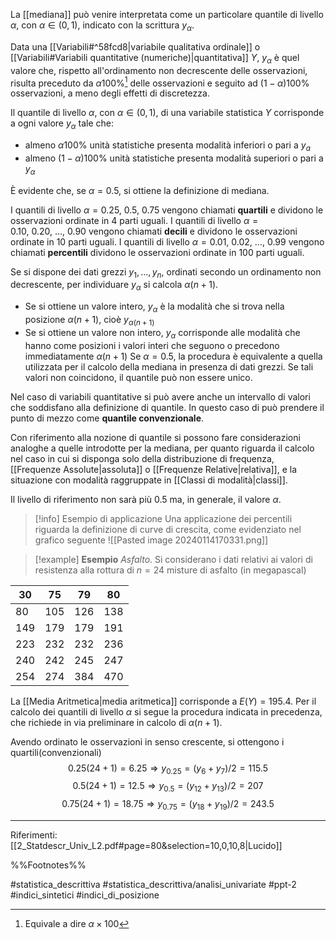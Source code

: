 La [[mediana]] può venire interpretata come un particolare quantile di livello $\alpha$, con $\alpha \in (0, 1)$, indicato con la scrittura $y_{\alpha}$.

Data una [[Variabili#^58fcd8|variabile qualitativa ordinale]] o [[Variabili#Variabili quantitative (numeriche)|quantitativa]] $Y$, $y_{\alpha}$ è quel valore che, rispetto all'ordinamento non decrescente delle osservazioni, risulta preceduto da $\alpha 100\%$[^1] delle osservazioni e seguito ad $(1-\alpha)100\%$ osservazioni, a meno degli effetti di discretezza.

Il quantile di livello $\alpha$, con $\alpha \in (0,1)$, di una variabile statistica $Y$ corrisponde a ogni valore $y_{\alpha}$ tale che:
* almeno $\alpha 100\%$ unità statistiche presenta modalità inferiori o pari a $y_a$
* almeno $(1-\alpha)100\%$ unità statistiche presenta modalità superiori o pari a $y_{\alpha}$

È evidente che, se $\alpha = 0.5$, si ottiene la definizione di mediana.

I quantili di livello $\alpha = 0.25,\ 0.5,\ 0.75$ vengono chiamati **quartili** e dividono le osservazioni ordinate in 4 parti uguali. 
I quantili di livello $\alpha = 0.10,\ 0.20,\ . . . ,\ 0.90$ vengono chiamati **decili** e dividono le osservazioni ordinate in 10 parti uguali. 
I quantili di livello $\alpha = 0.01,\ 0.02,\ . . . ,\ 0.99$ vengono chiamati **percentili** dividono le osservazioni ordinate in 100 parti uguali.

Se si dispone dei dati grezzi $y_1, . . . , y_n$, ordinati secondo un ordinamento non decrescente, per individuare $y_{\alpha}$ si calcola $\alpha(n + 1)$.
* Se si ottiene un valore intero, $y_{\alpha}$ è la modalità che si trova nella posizione $\alpha(n+1)$, cioè $y_{\alpha(n+1)}$
* Se si ottiene un valore non intero, $y_{\alpha}$ corrisponde alle modalità che hanno come posizioni i valori interi che seguono o precedono immediatamente $\alpha(n+1)$
Se $\alpha = 0.5$, la procedura è equivalente a quella utilizzata per il calcolo della mediana in presenza di dati grezzi.
Se tali valori non coincidono, il quantile può non essere unico.

Nel caso di variabili quantitative si può avere anche un intervallo di valori che soddisfano alla definizione di quantile. In questo caso di può prendere il punto di mezzo come **quantile convenzionale**.

Con riferimento alla nozione di quantile si possono fare considerazioni analoghe a quelle introdotte per la mediana, per quanto riguarda il calcolo nel caso in cui si disponga solo della distribuzione di frequenza, [[Frequenze Assolute|assoluta]] o [[Frequenze Relative|relativa]], e la situazione con modalità raggruppate in [[Classi di modalità|classi]].


Il livello di riferimento non sarà più 0.5 ma, in generale, il valore $\alpha$.

>[!info] Esempio di applicazione
Una applicazione dei percentili riguarda la definizione di curve di crescita, come evidenziato nel grafico seguente
![[Pasted image 20240114170331.png]]

>[!example] **Esempio**
*Asfalto*. Si considerano i dati relativi ai valori di resistenza alla rottura di $n = 24$ misture di asfalto (in megapascal)
>
| 30 | 75 | 79 | 80 |
| ---- | ---- | ---- | ---- |
| 80 | 105 | 126 | 138 |
| 149 | 179 | 179 | 191 |
| 223 | 232 | 232 | 236 |
| 240 | 242 | 245 | 247 |
| 254 | 274 | 384 | 470 |
>
La [[Media Aritmetica|media aritmetica]] corrisponde a $E(Y) = 195.4$. Per il calcolo dei quantili di livello $\alpha$ si segue la procedura indicata in precedenza, che richiede in via preliminare in calcolo di $\alpha(n+1)$.
>
Avendo ordinato le osservazioni in senso crescente, si ottengono i quartili(convenzionali) 
$$ 0.25(24+1)=6.25 \Rightarrow y_{0.25}=(y_6 + y_7)/2=115.5$$ $$ 0.5(24+1)=12.5 \Rightarrow y_{0.5} = (y_{12} + y_{13})/2 = 207 $$ $$ 0.75(24+1) = 18.75 \Rightarrow y_{0.75} = (y_{18}+y_{19})/2 = 243.5 $$


***
Riferimenti:
[[2_Statdescr_Univ_L2.pdf#page=80&selection=10,0,10,8|Lucido]]

%%Footnotes%%

[^1]: Equivale a dire $\alpha \times 100$

#statistica_descrittiva 
#statistica_descrittiva/analisi_univariate
#ppt-2 
#indici_sintetici 
#indici_di_posizione